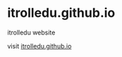 itrolledu.github.io
===================

itrolledu website

visit <a href="http://itrolledu.github.io/">itrolledu.github.io</a>
